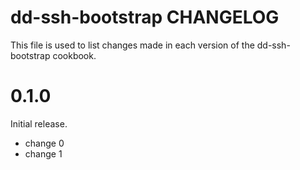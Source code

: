 # dd-ssh-bootstrap CHANGELOG

This file is used to list changes made in each version of the dd-ssh-bootstrap cookbook.

# 0.1.0

Initial release.

- change 0
- change 1

